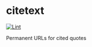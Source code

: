 # citetext

[![Lint](https://github.com/jncraton/citetext/actions/workflows/lint.yml/badge.svg)](https://github.com/jncraton/citetext/actions/workflows/lint.yml)

Permanent URLs for cited quotes
